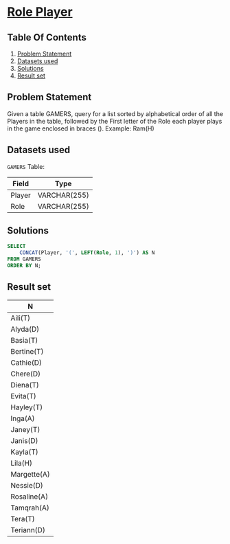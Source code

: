 # [Role Player](https://www.interviewbit.com/problems/role-player/)

## Table Of Contents
1. [Problem Statement](#problem-statement)
2. [Datasets used](#datasets-used)
3. [Solutions](#solutions)
4. [Result set](#result-set)

## Problem Statement

Given a table GAMERS, query for a list sorted by alphabetical order of all the Players in the table, followed by the First letter of the Role each player plays in the game enclosed in braces (). Example: Ram(H)

## Datasets used

```GAMERS``` Table:

| Field  | Type         |
| ------ | ------------ |
| Player | VARCHAR(255) |
| Role   | VARCHAR(255) |

## Solutions

```sql
SELECT
    CONCAT(Player, '(', LEFT(Role, 1), ')') AS N
FROM GAMERS
ORDER BY N;
```

## Result set

| **N**       |
| ----------- |
| Aili(T)     |
| Alyda(D)    |
| Basia(T)    |
| Bertine(T)  |
| Cathie(D)   |
| Chere(D)    |
| Diena(T)    |
| Evita(T)    |
| Hayley(T)   |
| Inga(A)     |
| Janey(T)    |
| Janis(D)    |
| Kayla(T)    |
| Lila(H)     |
| Margette(A) |
| Nessie(D)   |
| Rosaline(A) |
| Tamqrah(A)  |
| Tera(T)     |
| Teriann(D)  |